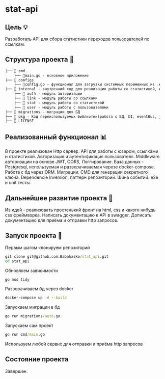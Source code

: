 # stat-api

## Цель 💡
Разработать API для сбора статистики переходов пользователей по ссылкам.

## Структура проекта 📁
```md
├── 📁 cmd
    ├── 📄main.go - основное приложение
├── 📁 configs
    ├── 📄config.go - функционал для загрузки системных переменных из .env файла
├── 📁 internal - внутренний код для реализации работы со статистикой, юзером, и ссылками
    ├── 📁 auth - модуль авторизации
    ├── 📁 link - модуль работы со ссылками
    ├── 📁 stat - модуль работы со статистикой
    ├── 📁 user - модуль работы с пользователями
├── 📁 migrations - миграции для БД
├── 📁 pkg - Код переиспользуемых библиотек(работа с БД, DI, eventBus, jwt, middleware, request, response)
├── 📄 LICENSE
```

## Реализованный функционал 📊
В проекте реализован Http сервер. API для работы с юзером, ссылками и статистикой. Авторизация и аутентификация пользователя. Middleware авторизации на основе JWT, CORS, Логгирование. База данных - Postgresql, используемая и разворачиваемая черезе docker-compose. Работа с бд через ORM. Миграции. CMD для генерации секретного ключа. Dependencie Inversion, паттерн репозиторий. Шина событий. e2e и unit тесты.

## Дальнейшее развитие проекта 🌱
Из идей - реализовать простенький фронт на html, css и какого нибудь css фреймворка.
Написать документацию к API в swagger.
Дописать документацию для приёма и отправки http запросов.

## Запуск проекта 🧪

Первым шагом клонируем репозиторий
```cmd
git clone git@github.com:Babahasko/stat_api.git
cd stat_api
```
Обновляем зависимости
```cmd
go mod tidy
```
Разворачиваем бд через docker
```cmd
docker-compose up -d --build
```
Запускаем миграции в бд
```cmd
go run migrations/auto.go
```
Запускаем сам проект
```cmd
go run cmd/main.go
```
Используем любой сервис для отправки и приёма http запросов

## Состояние проекта
Завершен.